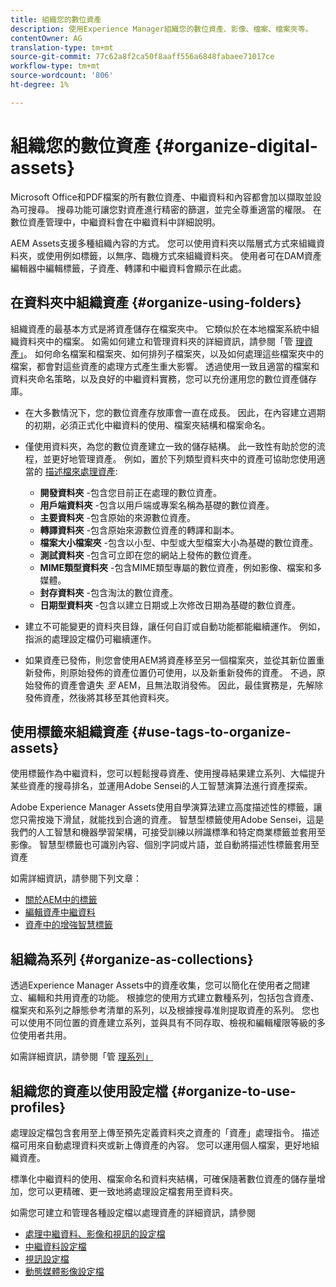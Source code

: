 ```yaml
---
title: 組織您的數位資產
description: 使用Experience Manager組織您的數位資產、影像、檔案、檔案夾等。
contentOwner: AG
translation-type: tm+mt
source-git-commit: 77c62a8f2ca50f8aaff556a6848fabaee71017ce
workflow-type: tm+mt
source-wordcount: '806'
ht-degree: 1%

---
```



# 組織您的數位資產 {#organize-digital-assets}

Microsoft Office和PDF檔案的所有數位資產、中繼資料和內容都會加以擷取並設為可搜尋。 搜尋功能可讓您對資產進行精密的篩選，並完全尊重適當的權限。 在數位資產管理中，中繼資料會在中繼資料中詳細說明。

AEM Assets支援多種組織內容的方式。 您可以使用資料夾以階層式方式來組織資料夾，或使用例如標籤，以無序、臨機方式來組織資料夾。 使用者可在DAM資產編輯器中編輯標籤，子資產、轉譯和中繼資料會顯示在此處。

## 在資料夾中組織資產 {#organize-using-folders}

組織資產的最基本方式是將資產儲存在檔案夾中。 它類似於在本地檔案系統中組織資料夾中的檔案。 如需如何建立和管理資料夾的詳細資訊，請參閱「管 [理資產」](managing-assets-touch-ui.md)。 如何命名檔案和檔案夾、如何排列子檔案夾，以及如何處理這些檔案夾中的檔案，都會對這些資產的處理方式產生重大影響。 透過使用一致且適當的檔案和資料夾命名策略，以及良好的中繼資料實務，您可以充份運用您的數位資產儲存庫。

* 在大多數情況下，您的數位資產存放庫會一直在成長。 因此，在內容建立週期的初期，必須正式化中繼資料的使用、檔案夾結構和檔案命名。
* 僅使用資料夾，為您的數位資產建立一致的儲存結構。 此一致性有助於您的流程，並更好地管理資產。 例如，置於下列類型資料夾中的資產可協助您使用適當的 [描述檔來處理資產](processing-profiles.md):

   * **開發資料夾** -包含您目前正在處理的數位資產。
   * **用戶端資料夾** -包含以用戶端或專案名稱為基礎的數位資產。
   * **主要資料夾** -包含原始的來源數位資產。
   * **轉譯資料夾** -包含原始來源數位資產的轉譯和副本。
   * **檔案大小檔案夾** -包含以小型、中型或大型檔案大小為基礎的數位資產。
   * **測試資料夾** -包含可立即在您的網站上發佈的數位資產。
   * **MIME類型資料夾** -包含MIME類型專屬的數位資產，例如影像、檔案和多媒體。
   * **封存資料夾** -包含淘汰的數位資產。
   * **日期型資料夾** -包含以建立日期或上次修改日期為基礎的數位資產。

* 建立不可能變更的資料夾目錄，讓任何自訂或自動功能都能繼續運作。 例如，指派的處理設定檔仍可繼續運作。
* 如果資產已發佈，則您會使用AEM將資產移至另一個檔案夾，並從其新位置重新發佈，則原始發佈的資產位置仍可使用，以及新重新發佈的資產。 不過，原始發佈的資產會遺失 *至* AEM，且無法取消發佈。 因此，最佳實務是，先解除發佈資產，然後將其移至其他資料夾。

## 使用標籤來組織資產 {#use-tags-to-organize-assets}

使用標籤作為中繼資料，您可以輕鬆搜尋資產、使用搜尋結果建立系列、大幅提升某些資產的搜尋排名，並運用Adobe Sensei的人工智慧演算法進行資產探索。

Adobe Experience Manager Assets使用自學演算法建立高度描述性的標籤，讓您只需按幾下滑鼠，就能找到合適的資產。 智慧型標籤使用Adobe Sensei，這是我們的人工智慧和機器學習架構，可接受訓練以辨識標準和特定商業標籤並套用至影像。 智慧型標籤也可識別內容、個別字詞或片語，並自動將描述性標籤套用至資產

如需詳細資訊，請參閱下列文章：

* [關於AEM中的標籤](/help/sites-authoring/tags.md)
* [編輯資產中繼資料](meta-edit.md)
* [資產中的增強智慧標籤](enhanced-smart-tags.md)

## 組織為系列 {#organize-as-collections}

透過Experience Manager Assets中的資產收集，您可以簡化在使用者之間建立、編輯和共用資產的功能。 根據您的使用方式建立數種系列，包括包含資產、檔案夾和系列之靜態參考清單的系列，以及根據搜尋准則提取資產的系列。  您也可以使用不同位置的資產建立系列，並與具有不同存取、檢視和編輯權限等級的多位使用者共用。

如需詳細資訊，請參閱「管 [理系列」](managing-collections-touch-ui.md)

<!-- TBD items: add screenshots where applicable
Any hints/recommendations of when to use what method of organizing? Some examples of how organizing helps towards a better taxonomy and improved content velocity.
Add back links to blog posts by marketing?
-->

## 組織您的資產以使用設定檔 {#organize-to-use-profiles}

處理設定檔包含套用至上傳至預先定義資料夾之資產的「資產」處理指令。 描述檔可用來自動處理資料夾或新上傳資產的內容。 您可以運用個人檔案，更好地組織資產。

標準化中繼資料的使用、檔案命名和資料夾結構，可確保隨著數位資產的儲存量增加，您可以更精確、更一致地將處理設定檔套用至資料夾。

如需您可建立和管理各種設定檔以處理資產的詳細資訊，請參閱

* [處理中繼資料、影像和視訊的設定檔](processing-profiles.md)
* [中繼資料設定檔](metadata-profiles.md)
* [視訊設定檔](video-profiles.md)
* [動態媒體影像設定檔](image-profiles.md)
